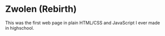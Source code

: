 # Zwolen (Rebirth)

This was the first web page in plain HTML/CSS and JavaScript I ever made in highschool.
